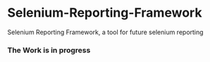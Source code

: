 Selenium-Reporting-Framework
============================

Selenium Reporting Framework, a tool for future selenium reporting

<h3>The Work is in progress</h3>
